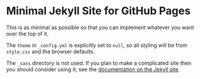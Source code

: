 # Minimal Jekyll Site for GitHub Pages
This is as minimal as possible so that you can implement whatever you want over the top of it.

The `theme` in `_config.yml` is explicitly set to `null`, so all styling will be from `style.css` and the browser defaults.

The `_sass` directory is not used.  If you plan to make a complicated site then you should consider using it; see the [documentation on the Jekyll site](https://jekyllrb.com/docs/assets/).
